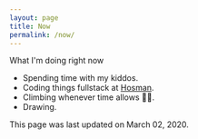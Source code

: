 ```yaml
---
layout: page
title: Now
permalink: /now/
---
```


What I'm doing right now

- Spending time with my kiddos.
- Coding things fullstack at [Hosman](https://www.hosman.co).
- Climbing whenever time allows 🧗‍♂️.
- Drawing.

This page was last updated on March 02, 2020.
